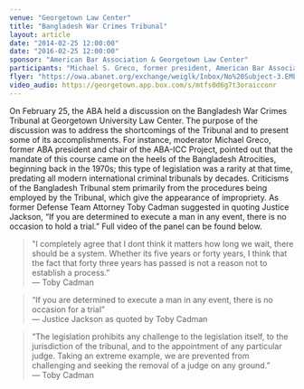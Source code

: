 ```yaml
---
venue: "Georgetown Law Center"
title: "Bangladesh War Crimes Tribunal"
layout: article
date: "2014-02-25 12:00:00"
date: "2016-02-25 12:00:00"
sponsor: "American Bar Association & Georgetown Law Center"
participants: "Michael S. Greco, former president, American Bar Association; Toby Cadman, International Barrister, Former Defense Team, Bangladesh War Crimes Tribunal; Ambassador Stephen Rapp, U.S. Ambassador-at-Large, Office of Global Criminal Justice"
flyer: "https://owa.abanet.org/exchange/weiglk/Inbox/No%20Subject-3.EML/Bangladesh%20Tribunal%20Event%20Flyer.pdf/C58EA28C-18C0-4a97-9AF2-036E93DDAFB3/Bangladesh%20Tribunal%20Event%20Flyer.pdf?attach=1 "
video_audio: https://georgetown.app.box.com/s/mtfs0d6g7t3oraicconr 
---
```

On February 25, the ABA held a discussion on the Bangladesh War Crimes Tribunal at Georgetown University Law Center. The purpose of the discussion was to address the shortcomings of the Tribunal and to present some of its accomplishments. For instance, moderator Michael Greco, former ABA president and chair of the ABA-ICC Project, pointed out that the mandate of this course came on the heels of the Bangladesh Atrocities, beginning back in the 1970s; this type of legislation was a rarity at that time, predating all modern international criminal tribunals by decades. Criticisms of the Bangladesh Tribunal stem primarily from the procedures being employed by the Tribunal, which give the appearance of impropriety. As former Defense Team Attorney Toby Cadman suggested in quoting Justice Jackson, “If you are determined to execute a man in any event, there is no occasion to hold a trial.” Full video of the panel can be found below.

> "I completely agree that I dont think it matters how long we wait, there should be a system. Whether its five years or forty years, I think that the fact that forty three years has passed is not a reason not to establish a process.”  
— Toby Cadman                                                                                                                                                                                 

> “If you are determined to execute a man in any event, there is no occasion for a trial”  
— Justice Jackson as quoted by Toby Cadman                                                                                                                                                              

> “The legislation prohibits any challenge to the legislation itself, to the jurisdiction of the tribunal, and to the appointment of any particular judge. Taking an extreme example, we are prevented from challenging and seeking the removal of a judge on any ground.”  
— Toby Cadman     
